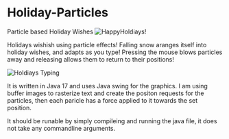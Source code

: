 # Holiday-Particles
Particle based Holiday Wishes 
![HappyHoldiays!](https://user-images.githubusercontent.com/56134017/224573224-c3da4580-8cd5-42c2-b04a-83fe93b63c27.gif)

Holidays wishish using particle effects! Falling snow aranges itself into holiday wishes, and adapts as you type! Pressing the mouse blows particles away and releasing allows them to return to their positions!

![Holdiays Typing](https://user-images.githubusercontent.com/56134017/224573556-818e29a9-87b8-49b1-adab-7a89490afde6.gif)

It is written in Java 17 and uses Java swing for the graphics. I am using buffer images to rasterize text and create the positon requests for the particles, then each paricle has a force applied to it towards the set position. 

It should be runable by simply compileing and running the java file, it does not take any commandline arguments.
